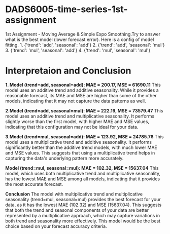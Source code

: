 # DADS6005-time-series-1st-assignment
1st Assignment - Moving Average &amp; Simple Expo Smoothing.Try to answer what is the best model (lower forecast error).
Here is a config of model fitting.
    1. {'trend': 'add', 'seasonal': 'add'}
    2. {'trend': 'add', 'seasonal': 'mul'}
    3. {'trend': 'mul', 'seasonal': 'add'}
    4. {'trend': 'mul', 'seasonal': 'mul'}
# Interpretaion and Conclusion 
**1. Model (trend=add, seasonal=add): MAE = 200.17, MSE = 61690.11**
This model uses an additive trend and additive seasonality. While it provides a reasonable forecast, its MAE and MSE are higher than some of the other models, indicating that it may not capture the data patterns as well.

**2.Model (trend=add, seasonal=mul): MAE = 222.19, MSE = 73579.47**
This model uses an additive trend and multiplicative seasonality. It performs slightly worse than the first model, with higher MAE and MSE values, indicating that this configuration may not be ideal for your data.

**3.Model (trend=mul, seasonal=add): MAE = 123.92, MSE = 24785.76**
This model uses a multiplicative trend and additive seasonality. It performs significantly better than the additive trend models, with much lower MAE and MSE values. This suggests that using a multiplicative trend helps in capturing the data's underlying pattern more accurately.

**Model (trend=mul, seasonal=mul): MAE = 102.32, MSE = 15637.04**
This model, which uses both multiplicative trend and multiplicative seasonality, has the lowest MAE and MSE among all models, indicating that it provides the most accurate forecast.

**Conclusion**
The model with multiplicative trend and multiplicative seasonality (trend=mul, seasonal=mul) provides the best forecast for your data, as it has the lowest MAE (102.32) and MSE (15637.04). This suggests that both the trend and seasonal components of your data are better represented by a multiplicative approach, which may capture variations in both trend and seasonality more effectively. This model would be the best choice based on your forecast accuracy criteria.
